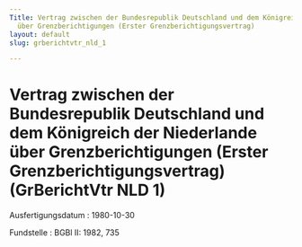 ```yaml
---
Title: Vertrag zwischen der Bundesrepublik Deutschland und dem Königreich der Niederlande
  über Grenzberichtigungen (Erster Grenzberichtigungsvertrag)
layout: default
slug: grberichtvtr_nld_1

---
```


# Vertrag zwischen der Bundesrepublik Deutschland und dem Königreich der Niederlande über Grenzberichtigungen (Erster Grenzberichtigungsvertrag) (GrBerichtVtr NLD 1)

Ausfertigungsdatum
:   1980-10-30

Fundstelle
:   BGBl II: 1982, 735

